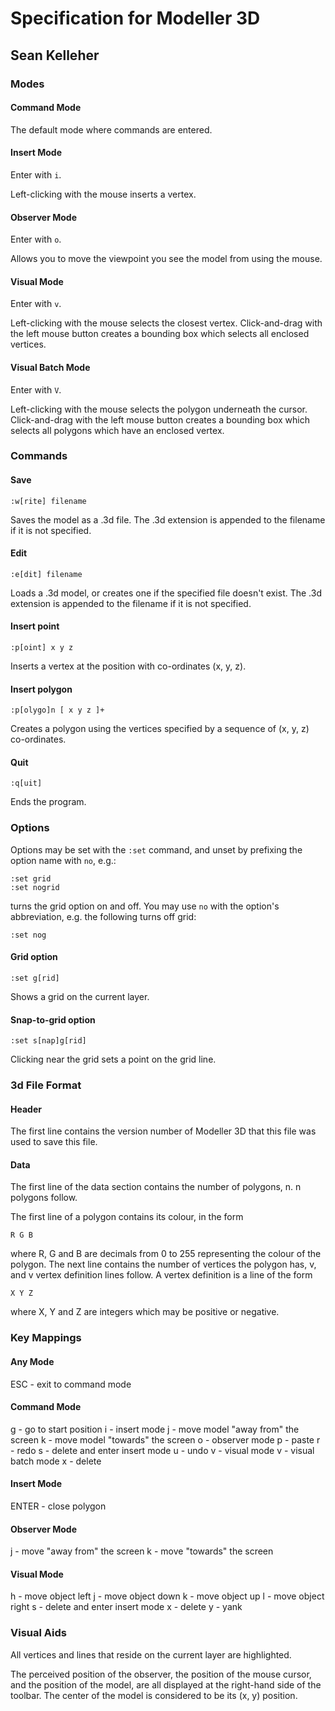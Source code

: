 Specification for Modeller 3D
=============================

Sean Kelleher
-------------

### Modes

#### Command Mode

The default mode where commands are entered.

#### Insert Mode

Enter with `i`.

Left-clicking with the mouse inserts a vertex.

#### Observer Mode

Enter with `o`.

Allows you to move the viewpoint you see the model from using the mouse.

#### Visual Mode

Enter with `v`.

Left-clicking with the mouse selects the closest vertex. Click-and-drag with the
left mouse button creates a bounding box which selects all enclosed vertices.

#### Visual Batch Mode

Enter with `V`.

Left-clicking with the mouse selects the polygon underneath the cursor.
Click-and-drag with the left mouse button creates a bounding box which selects
all polygons which have an enclosed vertex.

### Commands

#### Save

    :w[rite] filename

Saves the model as a .3d file. The .3d extension is appended to the filename if
it is not specified.

#### Edit

    :e[dit] filename

Loads a .3d model, or creates one if the specified file doesn't exist. The .3d
extension is appended to the filename if it is not specified.

#### Insert point

    :p[oint] x y z

Inserts a vertex at the position with co-ordinates (x, y, z).

#### Insert polygon

    :p[olygo]n [ x y z ]+

Creates a polygon using the vertices specified by a sequence of (x, y, z)
co-ordinates.

#### Quit

    :q[uit]

Ends the program.

### Options

Options may be set with the `:set` command, and unset by prefixing the option
name with `no`, e.g.:

    :set grid
    :set nogrid

turns the grid option on and off. You may use `no` with the option's
abbreviation, e.g. the following turns off grid:

    :set nog

#### Grid option

    :set g[rid]

Shows a grid on the current layer.

#### Snap-to-grid option

    :set s[nap]g[rid]

Clicking near the grid sets a point on the grid line.

### 3d File Format

#### Header

The first line contains the version number of Modeller 3D that this file was
used to save this file.

#### Data

The first line of the data section contains the number of polygons, n. n
polygons follow.

The first line of a polygon contains its colour, in the form

    R G B

where R, G and B are decimals from 0 to 255 representing the colour of the
polygon. The next line contains the number of vertices the polygon has, v, and
v vertex definition lines follow. A vertex definition is a line of the form

    X Y Z

where X, Y and Z are integers which may be positive or negative.

### Key Mappings

#### Any Mode

ESC - exit to command mode

#### Command Mode

g - go to start position
i - insert mode
j - move model "away from" the screen
k - move model "towards" the screen
o - observer mode
p - paste
r - redo
s - delete and enter insert mode
u - undo
v - visual mode
v - visual batch mode
x - delete

#### Insert Mode

ENTER - close polygon

#### Observer Mode

j - move "away from" the screen
k - move "towards" the screen

#### Visual Mode

h - move object left
j - move object down
k - move object up
l - move object right
s - delete and enter insert mode
x - delete
y - yank

### Visual Aids

All vertices and lines that reside on the current layer are highlighted.

The perceived position of the observer, the position of the mouse cursor, and
the position of the model, are all displayed at the right-hand side of the
toolbar. The center of the model is considered to be its (x, y) position.
